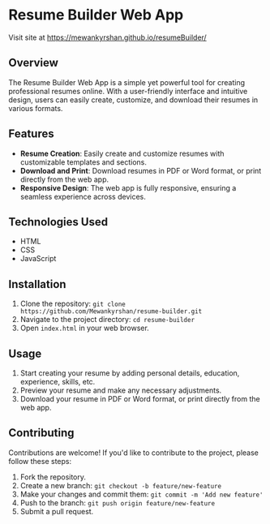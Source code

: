 # Resume Builder Web App

Visit site at https://mewankyrshan.github.io/resumeBuilder/

## Overview

The Resume Builder Web App is a simple yet powerful tool for creating professional resumes online. With a user-friendly interface and intuitive design, users can easily create, customize, and download their resumes in various formats.

## Features

- **Resume Creation**: Easily create and customize resumes with customizable templates and sections.
- **Download and Print**: Download resumes in PDF or Word format, or print directly from the web app.
- **Responsive Design**: The web app is fully responsive, ensuring a seamless experience across devices.

## Technologies Used

- HTML
- CSS
- JavaScript

## Installation

1. Clone the repository: `git clone https://github.com/Mewankyrshan/resume-builder.git`
2. Navigate to the project directory: `cd resume-builder`
3. Open `index.html` in your web browser.

## Usage

1. Start creating your resume by adding personal details, education, experience, skills, etc.
2. Preview your resume and make any necessary adjustments.
3. Download your resume in PDF or Word format, or print directly from the web app.

## Contributing

Contributions are welcome! If you'd like to contribute to the project, please follow these steps:

1. Fork the repository.
2. Create a new branch: `git checkout -b feature/new-feature`
3. Make your changes and commit them: `git commit -m 'Add new feature'`
4. Push to the branch: `git push origin feature/new-feature`
5. Submit a pull request.
